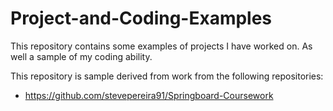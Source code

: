 # Project-and-Coding-Examples

This repository contains some examples of projects I have worked on.  As well a sample of my coding ability.

This repository is sample derived from work from the following repositories:

* https://github.com/stevepereira91/Springboard-Coursework


